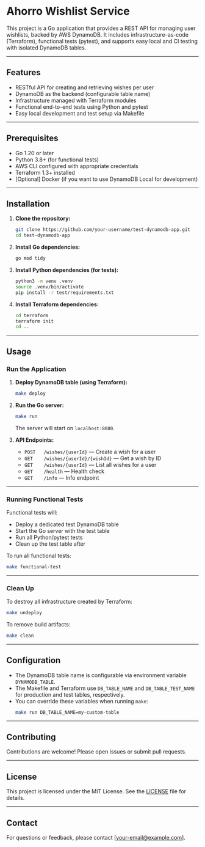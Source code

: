 # Ahorro Wishlist Service

This project is a Go application that provides a REST API for managing user wishlists, backed by AWS DynamoDB. It includes infrastructure-as-code (Terraform), functional tests (pytest), and supports easy local and CI testing with isolated DynamoDB tables.

---

## Features

- RESTful API for creating and retrieving wishes per user
- DynamoDB as the backend (configurable table name)
- Infrastructure managed with Terraform modules
- Functional end-to-end tests using Python and pytest
- Easy local development and test setup via Makefile

---

## Prerequisites

- Go 1.20 or later
- Python 3.8+ (for functional tests)
- AWS CLI configured with appropriate credentials
- Terraform 1.3+ installed
- [Optional] Docker (if you want to use DynamoDB Local for development)

---

## Installation

1. **Clone the repository:**
    ```bash
    git clone https://github.com/your-username/test-dynamodb-app.git
    cd test-dynamodb-app
    ```

2. **Install Go dependencies:**
    ```bash
    go mod tidy
    ```

3. **Install Python dependencies (for tests):**
    ```bash
    python3 -m venv .venv
    source .venv/bin/activate
    pip install -r test/requirements.txt
    ```

4. **Install Terraform dependencies:**
    ```bash
    cd terraform
    terraform init
    cd ..
    ```

---

## Usage

### Run the Application

1. **Deploy DynamoDB table (using Terraform):**
    ```bash
    make deploy
    ```

2. **Run the Go server:**
    ```bash
    make run
    ```
    The server will start on `localhost:8080`.

3. **API Endpoints:**
    - `POST   /wishes/{userId}` — Create a wish for a user
    - `GET    /wishes/{userId}/{wishId}` — Get a wish by ID
    - `GET    /wishes/{userId}` — List all wishes for a user
    - `GET    /health` — Health check
    - `GET    /info` — Info endpoint

---

### Running Functional Tests

Functional tests will:
- Deploy a dedicated test DynamoDB table
- Start the Go server with the test table
- Run all Python/pytest tests
- Clean up the test table after

To run all functional tests:
```bash
make functional-test
```

---

### Clean Up

To destroy all infrastructure created by Terraform:
```bash
make undeploy
```

To remove build artifacts:
```bash
make clean
```

---

## Configuration

- The DynamoDB table name is configurable via environment variable `DYNAMODB_TABLE`.
- The Makefile and Terraform use `DB_TABLE_NAME` and `DB_TABLE_TEST_NAME` for production and test tables, respectively.
- You can override these variables when running `make`:
    ```bash
    make run DB_TABLE_NAME=my-custom-table
    ```

---

## Contributing

Contributions are welcome! Please open issues or submit pull requests.

---

## License

This project is licensed under the MIT License. See the [LICENSE](LICENSE) file for details.

---

## Contact

For questions or feedback, please contact [your-email@example.com].